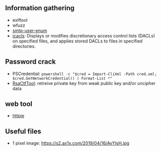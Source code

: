 ## Information gathering 

* exiftool
* wfuzz
* [smtp-user-enum](http://pentestmonkey.net/tools/user-enumeration/smtp-user-enum)
* [icacls](https://docs.microsoft.com/en-us/windows-server/administration/windows-commands/icacls): Displays or modifies discretionary access control lists (DACLs) on specified files, and applies stored DACLs to files in specified directories.

## Password crack

* PSCredential: `powershell -c "$cred = Import-CliXml -Path cred.xml; $cred.GetNetworkCredential() | Format-List *"`
* [RsaCtfTool](https://github.com/Ganapati/RsaCtfTool): retreive private key from weak public key and/or uncipher data

## web tool

* [httpie](https://github.com/jakubroztocil/httpie)

## Useful files

* 1 pixel image: https://s2.ax1x.com/2019/04/16/AvYlsH.jpg

